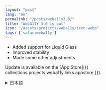 ```yaml
---
layout: "post"
lang: "en"
permalink: "/posts/weba11y3.0/"
title: "WebA11Y 3.0 is out"
icon: "/assets/projects/weba11y/icon.webp"
tags: ['safariweba11y']
---
```


- Added support for Liquid Glass
- Improved stability
- Made some other adjustments

Update is available on the [App Store]({{ collections.projects.weba11y.links.appstore }}).

<details lang="ja">
<summary>日本語</summary>

- Liquid Glassに対応しました
- 動作を以前より少し安定させました
- その他いくつかの調整を行いました

アップデートは[App Store]({{ collections.projects.weba11y.links.appstore }})で利用可能です。

</details>
